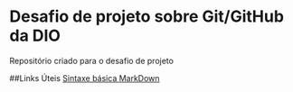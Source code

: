 # Desafio de projeto sobre Git/GitHub da DIO
Repositório criado para o desafio de projeto

##Links Úteis
[Sintaxe básica MarkDown](https://www.markdownguide.org/basic-syntax/)
